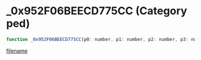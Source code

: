 # _0x952F06BEECD775CC (Category ped)

```js
function _0x952F06BEECD775CC(p0: number, p1: number, p2: number, p3: number): void
```

[filename](_0x952F06BEECD775CC_m.md ':include')